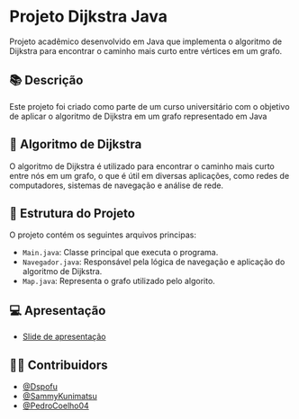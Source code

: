 # Projeto Dijkstra Java

Projeto acadêmico desenvolvido em Java que implementa o algoritmo de Dijkstra para encontrar o caminho mais curto entre vértices em um grafo.

## 📚 Descrição
Este projeto foi criado como parte de um curso universitário com o objetivo de aplicar o algoritmo de Dijkstra em um grafo representado em Java

## 🧠 Algoritmo de Dijkstra
O algoritmo de Dijkstra é utilizado para encontrar o caminho mais curto entre nós em um grafo, o que é útil em diversas aplicações, como redes de computadores, sistemas de navegação e análise de rede.

## 📁 Estrutura do Projeto

O projeto contém os seguintes arquivos principas:

- `Main.java`: Classe principal que executa o programa.
- `Navegador.java`: Responsável pela lógica de navegação e aplicação do algoritmo de Dijkstra.
- `Map.java`: Representa o grafo utilizado pelo algorito.

## 💻 Apresentação
- [Slide de apresentação](https://www.canva.com/design/DAGmtqENOoE/T6WXAxBQxlyLmGmGss3gzQ/view?utm_content=DAGmtqENOoE&utm_campaign=designshare&utm_medium=link2&utm_source=uniquelinks&utlId=h6b6032b721)

## 🧑‍💻 Contribuidors

- [@Dspofu](https://github.com/Dspofu)
- [@SammyKunimatsu](https://github.com/SammyKunimatsu)
- [@PedroCoelho04](https://github.com/pedrocoelho04)